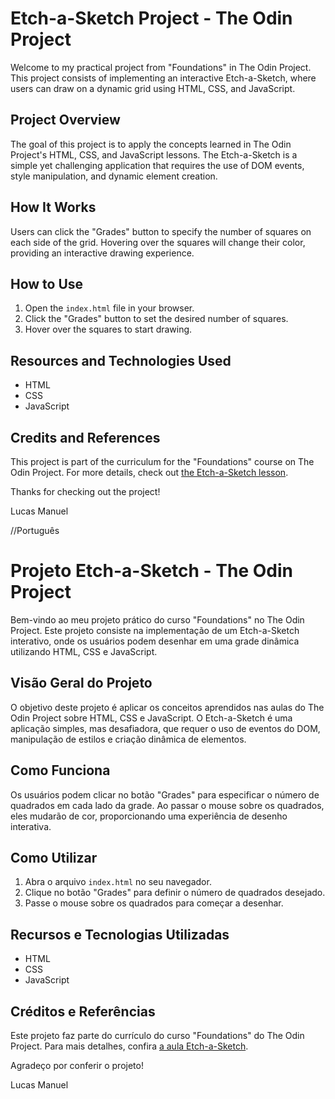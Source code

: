 # Etch-a-Sketch Project - The Odin Project

Welcome to my practical project from "Foundations" in The Odin Project. This project consists of implementing an interactive Etch-a-Sketch, where users can draw on a dynamic grid using HTML, CSS, and JavaScript.

## Project Overview

The goal of this project is to apply the concepts learned in The Odin Project's HTML, CSS, and JavaScript lessons. The Etch-a-Sketch is a simple yet challenging application that requires the use of DOM events, style manipulation, and dynamic element creation.

## How It Works

Users can click the "Grades" button to specify the number of squares on each side of the grid. Hovering over the squares will change their color, providing an interactive drawing experience.

## How to Use

1. Open the `index.html` file in your browser.
2. Click the "Grades" button to set the desired number of squares.
3. Hover over the squares to start drawing.

## Resources and Technologies Used

- HTML
- CSS
- JavaScript

## Credits and References

This project is part of the curriculum for the "Foundations" course on The Odin Project. For more details, check out [the Etch-a-Sketch lesson](https://www.theodinproject.com/lessons/foundations-etch-a-sketch).

Thanks for checking out the project!

Lucas Manuel

//Português

# Projeto Etch-a-Sketch - The Odin Project

Bem-vindo ao meu projeto prático do curso "Foundations" no The Odin Project. Este projeto consiste na implementação de um Etch-a-Sketch interativo, onde os usuários podem desenhar em uma grade dinâmica utilizando HTML, CSS e JavaScript.

## Visão Geral do Projeto

O objetivo deste projeto é aplicar os conceitos aprendidos nas aulas do The Odin Project sobre HTML, CSS e JavaScript. O Etch-a-Sketch é uma aplicação simples, mas desafiadora, que requer o uso de eventos do DOM, manipulação de estilos e criação dinâmica de elementos.

## Como Funciona

Os usuários podem clicar no botão "Grades" para especificar o número de quadrados em cada lado da grade. Ao passar o mouse sobre os quadrados, eles mudarão de cor, proporcionando uma experiência de desenho interativa.

## Como Utilizar

1. Abra o arquivo `index.html` no seu navegador.
2. Clique no botão "Grades" para definir o número de quadrados desejado.
3. Passe o mouse sobre os quadrados para começar a desenhar.

## Recursos e Tecnologias Utilizadas

- HTML
- CSS
- JavaScript

## Créditos e Referências

Este projeto faz parte do currículo do curso "Foundations" do The Odin Project. Para mais detalhes, confira [a aula Etch-a-Sketch](https://www.theodinproject.com/lessons/foundations-etch-a-sketch).

Agradeço por conferir o projeto!

Lucas Manuel


